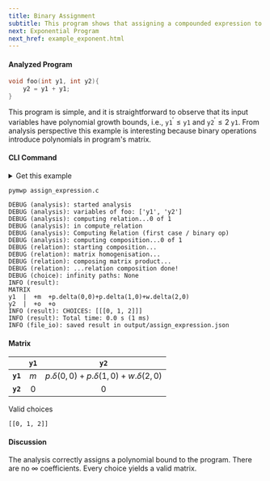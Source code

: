 ```yaml
---
title: Binary Assignment
subtitle: This program shows that assigning a compounded expression to a variable results in correct analysis.
next: Exponential Program
next_href: example_exponent.html
---
```


#### Analyzed Program

```c
void foo(int y1, int y2){
    y2 = y1 + y1;
} 
```

This program is simple, and it is straightforward to observe that its input variables have polynomial growth bounds, i.e., $\texttt{y1}^\prime \leq \texttt{y1}$ and  $\texttt{y2}^\prime \leq 2\; \texttt{y1}$.
From analysis perspective this example is interesting because binary operations introduce polynomials in program's matrix.

#### CLI Command

<details>
<summary>Get this example</summary>

```console
wget https://raw.githubusercontent.com/statycc/pymwp/main/c_files/basics/assign_expression.c
```
</details>

<pre class="console">
<a class="btn btn-outline-light" data-bs-toggle="collapse" href="#outputLog" role="button" aria-expanded="false" aria-controls="outputLog"><i class="bi bi-play-fill"></i></a><code>pymwp assign_expression.c</code>
</pre>

<div class="collapse" id="outputLog"><div class="card card-body fs-6">

```
DEBUG (analysis): started analysis
DEBUG (analysis): variables of foo: ['y1', 'y2']
DEBUG (analysis): computing relation...0 of 1
DEBUG (analysis): in compute_relation
DEBUG (analysis): Computing Relation (first case / binary op)
DEBUG (analysis): computing composition...0 of 1
DEBUG (relation): starting composition...
DEBUG (relation): matrix homogenisation...
DEBUG (relation): composing matrix product...
DEBUG (relation): ...relation composition done!
DEBUG (choice): infinity paths: None
INFO (result): 
MATRIX
y1  |  +m  +p.delta(0,0)+p.delta(1,0)+w.delta(2,0)
y2  |  +o  +o
INFO (result): CHOICES: [[[0, 1, 2]]]
INFO (result): Total time: 0.0 s (1 ms)
INFO (file_io): saved result in output/assign_expression.json
```
</div></div>

#### Matrix

|          | `y1` |                    `y2`                     |
|----------|:----:|:-------------------------------------------:|
| **`y1`** | $m$  | $p.\delta(0,0)+p.\delta(1,0)+w.\delta(2,0)$ |
| **`y2`** | $0$  |                     $0$                     |

Valid choices

```
[[0, 1, 2]]
```

#### Discussion

The analysis correctly assigns a polynomial bound to the program.
There are no $\infty$ coefficients.
Every choice yields a valid matrix. 
